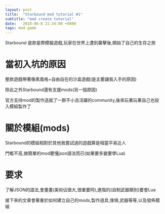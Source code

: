 ```yaml
---
layout: post
title:  "Starbound mod tutorial #1"
subtitle: "mod create tutorial"
date:   2018-06-8 21:34:00 +0800
tags: mod game
---
```


Starbound 是款星際模擬遊戲,玩家在世界上遭到襲擊後,開始了自己的生存之旅

# 當初入坑的原因

整款遊戲帶著像素風格+自由自在的沙盒遊戲(是主要讓我入手的原因)

除此之外Starbound還有支援mods(另一個原因)

官方支持mod的製作造就了一群不小且活躍的community,後來玩著玩著自己也投入模組製作了

# 關於模組(mods)

Starbound的模組相對於其他我嘗試過的遊戲算是相當平易近人

門檻不高,做簡單的mod要懂json語法而已(如果要多變要學Lua)

# 要求

了解JSON的語法,會畫畫(美術佔很大,很重要阿),進階的(自制武器類別)要會Lua

接下來的文章會著重於如何建立自己的mods,製作道具,傢俱,武器等等,以及發佈模組
